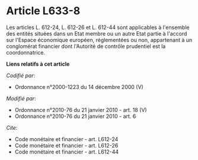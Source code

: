 # Article L633-8

Les articles L. 612-24, L. 612-26 et L. 612-44 sont applicables à l'ensemble des entités situées dans un Etat membre ou un
autre Etat partie à l'accord sur l'Espace économique européen, réglementées ou non, appartenant à un conglomérat financier
dont l'Autorité de contrôle prudentiel est la coordonnatrice.

**Liens relatifs à cet article**

_Codifié par_:

  - Ordonnance n°2000-1223 du 14 décembre 2000 (V)

_Modifié par_:

  - Ordonnance n°2010-76 du 21 janvier 2010 - art. 18 (V)
  - Ordonnance n°2010-76 du 21 janvier 2010 - art. 6

_Cite_:

  - Code monétaire et financier - art. L612-24
  - Code monétaire et financier - art. L612-26
  - Code monétaire et financier - art. L612-44
